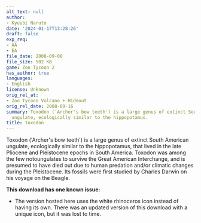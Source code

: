 ```yaml
---
alt_text: null
author:
- Kyuubi Naruto
date: '2024-01-17T13:28:26'
draft: false
exp_req:
- AA
- EA
file_date: 2008-09-08
file_size: 502 KB
game: Zoo Tycoon 2
has_author: true
languages:
- English
license: Unknown
orig_rel_at:
- Zoo Tycoon Volcano + Hideout
orig_rel_date: 2008-09-16
summary: Toxodon ('Archer's bow teeth') is a large genus of extinct South American
  ungulate, ecologically similar to the hippopotamus.
title: Toxodon
---
```

Toxodon ('Archer's bow teeth') is a large genus of extinct South American ungulate, ecologically similar to the hippopotamus, that lived in the late Pliocene and Pleistocene epochs in South America. Toxodon was among the few notoungulates to survive the Great American Interchange, and is presumed to have died out due to human predation and/or climatic changes during the Pleistocene. Its fossils were first studied by Charles Darwin on his voyage on the Beagle.

**This download has one known issue:**
- The version hosted here uses the white rhinoceros icon instead of having its own. There was an updated version of this download with a unique icon, but it was lost to time.